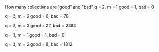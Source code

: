 How many collections are "good" and "bad"
q = 2, m = 1
good = 1, bad = 0

q = 2, m = 2
good = 6, bad = 78

q = 2, m = 3
good = 27, bad = 2898

q = 3, m = 1
good = 1, bad = 0

q = 3, m = 2
good = 8, bad = 1812
